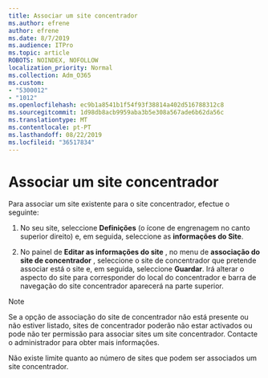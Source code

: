 ```yaml
---
title: Associar um site concentrador
ms.author: efrene
author: efrene
ms.date: 8/7/2019
ms.audience: ITPro
ms.topic: article
ROBOTS: NOINDEX, NOFOLLOW
localization_priority: Normal
ms.collection: Adm_O365
ms.custom:
- "5300012"
- "1012"
ms.openlocfilehash: ec9b1a8541b1f54f93f38814a402d516788312c8
ms.sourcegitcommit: 1d98db8acb9959aba3b5e308a567ade6b62da56c
ms.translationtype: MT
ms.contentlocale: pt-PT
ms.lasthandoff: 08/22/2019
ms.locfileid: "36517834"
---
```

# <a name="associate-a-hub-site"></a>Associar um site concentrador

Para associar um site existente para o site concentrador, efectue o seguinte:
  
1. No seu site, seleccione **Definições** (o ícone de engrenagem no canto superior direito) e, em seguida, seleccione as **informações do Site**.

2. No painel de **Editar as informações do site** , no menu de **associação do site de concentrador** , seleccione o site de concentrador que pretende associar está o site e, em seguida, seleccione **Guardar**. Irá alterar o aspecto do site para corresponder do local do concentrador e barra de navegação do site concentrador aparecerá na parte superior.

 > [!Note]
>Se a opção de associação do site de concentrador não está presente ou não estiver listado, sites de concentrador poderão não estar activados ou pode não ter permissão para associar sites um site concentrador. Contacte o administrador para obter mais informações.
>
>Não existe limite quanto ao número de sites que podem ser associados um site concentrador.
  